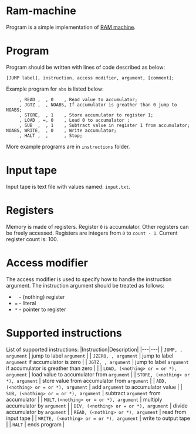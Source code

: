 # Ram-machine
Program is a simple implementation of [RAM machine](https://en.wikipedia.org/wiki/Random-access_machine).

# Program
Program should be written with lines of code described as below:

`[JUMP label], instruction, access modifier, argument, [comment];`

Example program for `abs` is listed below:
```
     , READ ,  , 0    , Read value to accumulator;
     , JGTZ ,  , NOABS, If accumulator is greather than 0 jump to NOABS;
     , STORE,  , 1    , Store accumulator to register 1;
     , LOAD , =, 0    , Load 0 to accumulator ;
     , SUB  ,  , 1    , Subtract value in register 1 from accumulator;
NOABS, WRITE,  , 0    , Write accumulator;
     , HALT ,  ,      , Stop;
 ```

More example programs are in `instructions` folder.

# Input tape
Input tape is text file with values named: `input.txt`.

# Registers
Memory is made of registers. Register `0` is accumulator. Other registers can be freely accessed. Registers are integers from `0` to `count - 1`. Current register count is: 100.

# Access modifier
The access modifier is used to specify how to handle the instruction argument. The instruction argument should be treated as follows:
* ` ` - (nothing) register
* `=` - literal
* `*` - pointer to register

# Supported instructions
List of supported instructions:
|Instruction|Description|
|---|---|
| `JUMP, , argument` | jump to label `argument` |
| `JZERO, , argument` | jump to label `argument` if accumulator is zero |
| `JGTZ, , argument` | jump to label `argument` if accumulator is greather than zero | |
| `LOAD, (<nothing> or = or *), argument` | load value to accumulator from `argument` |
| `STORE, (<nothing> or *), argument` | store value from accumulator from `argument` |
| `ADD, (<nothing> or = or *), argument` | add `argument` to accumulator value |
| `SUB, (<nothing> or = or *), argument` | subtract `argument` from accumulator |
| `MULT,(<nothing> or = or *), argument` | multiply accumulator by `argument` |
| `DIV, (<nothing> or = or *), argument` | divide accumulator by `argument` |
| `READ, (<nothing> or *), argument` | read from input tape |
| `WRITE, (<nothing> or = or *), argument` | write to output tape |
| `HALT` | ends program |